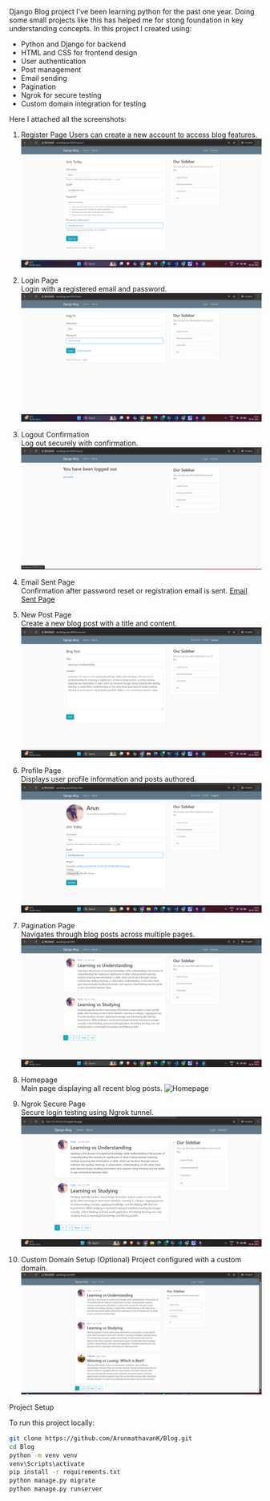 Django Blog project
I've been learning python for the past one year. Doing some small projects like this has helped me for stong foundation in key understanding concepts. In this project I created using:
   -  Python and Django for backend
   -  HTML and CSS for frontend design
   -  User authentication
   -  Post management
   -  Email sending
   -  Pagination
   -  Ngrok for secure testing
   -  Custom domain integration for testing

Here I attached all the screenshots:

   1. Register Page
      Users can create a new account to access blog features.
      ![Register Page](images/register.png)

   2. Login Page  
      Login with a registered email and password.
      ![Login Page](images/login.png)
      
   3. Logout Confirmation  
      Log out securely with confirmation.
      ![Logout Page](images/logout.png)
 
   4. Email Sent Page  
      Confirmation after password reset or registration email is sent.
      [Email Sent Page](images/email_sent.png)
      
   5. New Post Page  
      Create a new blog post with a title and content.
      ![New Post Page](images/new_post.png)

   6. Profile Page  
      Displays user profile information and posts authored.
      ![Profile Page](images/profile.png)

   7. Pagination Page  
      Navigates through blog posts across multiple pages.
      ![Pagination Page](images/pagination.png)
      
   8. Homepage  
      Main page displaying all recent blog posts.
      ![Homepage](images/homepage.png)
      
   9. Ngrok Secure Page  
      Secure login testing using Ngrok tunnel.
      ![Ngrok Page](images/ngrok_secure.png)
      
  10. Custom Domain Setup (Optional)
      Project configured with a custom domain.
      ![Custom Domain](images/custom_domain.png)

Project Setup

To run this project locally:

```bash
git clone https://github.com/ArunmathavanK/Blog.git
cd Blog
python -m venv venv
venv\Scripts\activate
pip install -r requirements.txt
python manage.py migrate
python manage.py runserver
